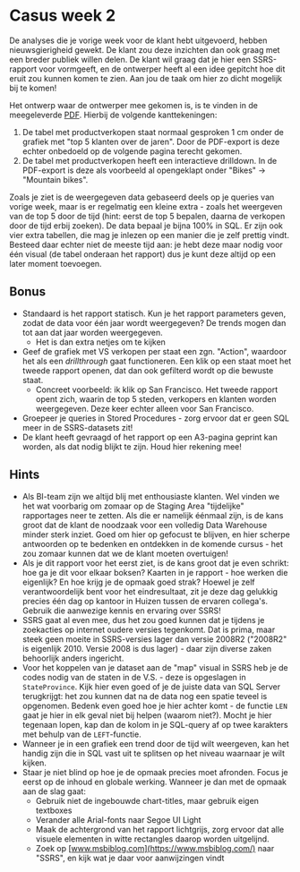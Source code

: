 # Casus week 2

De analyses die je vorige week voor de klant hebt uitgevoerd, hebben nieuwsgierigheid gewekt. De klant zou deze inzichten dan ook graag met een breder publiek willen delen. De klant wil graag dat je hier een SSRS-rapport voor vormgeeft, en de ontwerper heeft al een idee gepitcht hoe dit eruit zou kunnen komen te zien. Aan jou de taak om hier zo dicht mogelijk bij te komen!

Het ontwerp waar de ontwerper mee gekomen is, is te vinden in de meegeleverde [PDF](./Report1.pdf). Hierbij de volgende kanttekeningen:

1. De tabel met productverkopen staat normaal gesproken 1 cm onder de grafiek met "top 5 klanten over de jaren". Door de PDF-export is deze echter onbedoeld op de volgende pagina terecht gekomen.
2. De tabel met productverkopen heeft een interactieve drilldown. In de PDF-export is deze als voorbeeld al opengeklapt onder "Bikes" -> "Mountain bikes".

Zoals je ziet is de weergegeven data gebaseerd deels op je queries van vorige week, maar is er regelmatig een kleine extra - zoals het weergeven van de top 5 door de tijd (hint: eerst de top 5 bepalen, daarna de verkopen door de tijd erbij zoeken). De data bepaal je bijna 100% in SQL. Er zijn ook vier extra tabellen, die mag je inlezen op een manier die je zelf prettig vindt. Besteed daar echter niet de meeste tijd aan: je hebt deze maar nodig voor één visual (de tabel onderaan het rapport) dus je kunt deze altijd op een later moment toevoegen.

## Bonus

* Standaard is het rapport statisch. Kun je het rapport parameters geven, zodat de data voor één jaar wordt weergegeven? De trends mogen dan tot aan dat jaar worden weergegeven.
  * Het is dan extra netjes om te kijken 
* Geef de grafiek met VS verkopen per staat een zgn. "Action", waardoor het als een _drillthrough_ gaat functioneren. Een klik op een staat moet het tweede rapport openen, dat dan ook gefilterd wordt op die bewuste staat.
  * Concreet voorbeeld: ik klik op San Francisco. Het tweede rapport opent zich, waarin de top 5 steden, verkopers en klanten worden weergegeven. Deze keer echter alleen voor San Francisco.
* Groepeer je queries in Stored Procedures - zorg ervoor dat er geen SQL meer in de SSRS-datasets zit!
* De klant heeft gevraagd of het rapport op een A3-pagina geprint kan worden, als dat nodig blijkt te zijn. Houd hier rekening mee!

## Hints

* Als BI-team zijn we altijd blij met enthousiaste klanten. Wel vinden we het wat voorbarig om zomaar op de Staging Area "tijdelijke" rapportages neer te zetten. Als die er namelijk éénmaal zijn, is de kans groot dat de klant de noodzaak voor een volledig Data Warehouse minder sterk inziet. Goed om hier op gefocust te blijven, en hier scherpe antwoorden op te bedenken en ontdekken in de komende cursus - het zou zomaar kunnen dat we de klant moeten overtuigen!
* Als je dit rapport voor het eerst ziet, is de kans groot dat je even schrikt: hoe ga je dit voor elkaar boksen? Kaarten in je rapport - hoe werken die eigenlijk? En hoe krijg je de opmaak goed strak? Hoewel je zelf verantwoordelijk bent voor het eindresultaat, zit je deze dag gelukkig precies één dag op kantoor in Huizen tussen de ervaren collega's. Gebruik die aanwezige kennis en ervaring over SSRS!
* SSRS gaat al even mee, dus het zou goed kunnen dat je tijdens je zoekacties op internet oudere versies tegenkomt. Dat is prima, maar steek geen moeite in SSRS-versies lager dan versie 2008R2 ("2008R2" is eigenlijk 2010. Versie 2008 is dus lager) - daar zijn diverse zaken behoorlijk anders ingericht.
* Voor het koppelen van je dataset aan de "map" visual in SSRS heb je de codes nodig van de staten in de V.S. - deze is opgeslagen in `StateProvince`. Kijk hier even goed of je de juiste data van SQL Server terugkrijgt: het zou kunnen dat na de data nog een spatie teveel is opgenomen. Bedenk even goed hoe je hier achter komt - de functie `LEN` gaat je hier in elk geval niet bij helpen (waarom niet?). Mocht je hier tegenaan lopen, kap dan de kolom in je SQL-query af op twee karakters met behulp van de `LEFT`-functie.
* Wanneer je in een grafiek een trend door de tijd wilt weergeven, kan het handig zijn die in SQL vast uit te splitsen op het niveau waarnaar je wilt kijken.
* Staar je niet blind op hoe je de opmaak precies moet afronden. Focus je eerst op de inhoud en globale werking. Wanneer je dan met de opmaak aan de slag gaat:
  * Gebruik niet de ingebouwde chart-titles, maar gebruik eigen textboxes
  * Verander alle Arial-fonts naar Segoe UI Light
  * Maak de achtergrond van het rapport lichtgrijs, zorg ervoor dat alle visuele elementen in witte rectangles daarop worden uitgelijnd.
  * Zoek op [www.msbiblog.com](https://www.msbiblog.com/) naar "SSRS", en kijk wat je daar voor aanwijzingen vindt
